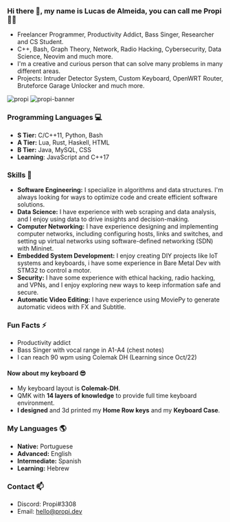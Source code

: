 ### Hi there 👋, my name is **Lucas de Almeida**, you can call me **Propi** :scientist:
- Freelancer Programmer, Productivity Addict, Bass Singer, Researcher and CS Student.
- C++, Bash, Graph Theory, Network, Radio Hacking, Cybersecurity, Data Science, Neovim and much more.
- I'm a creative and curious person that can solve many problems in many different areas.
- Projects: Intruder Detector System, Custom Keyboard, OpenWRT Router, Bruteforce Garage Unlocker and much more.

![propi](https://user-images.githubusercontent.com/105776775/236694629-26b8b07f-0181-4f6c-94b6-84d746762348.gif)
![propi-banner](https://github.com/propilideno/propilideno/assets/105776775/f87bdb56-6eb7-4c55-beba-cbdcef9beef7)

### Programming Languages :computer:
- **S Tier:** C/C++11, Python, Bash
- **A Tier:** Lua, Rust, Haskell, HTML
- **B Tier:** Java, MySQL, CSS
- **Learning**: JavaScript and C++17
### Skills :ninja:
- **Software Engineering:** I specialize in algorithms and data structures. I'm always looking for ways to optimize code and create efficient software solutions.
- **Data Science:** I have experience with web scraping and data analysis, and I enjoy using data to drive insights and decision-making.
- **Computer Networking:** I have experience designing and implementing computer networks, including configuring hosts, links and switches, and setting up virtual networks using software-defined networking (SDN) with Mininet.
- **Embedded System Development:** I enjoy creating DIY projects like IoT systems and keyboards, i have some experience in Bare Metal Dev with STM32 to control a motor.
- **Security:** I have some experience with ethical hacking, radio hacking, and VPNs, and I enjoy exploring new ways to keep information safe and secure.
- **Automatic Video Editing:** I have experience using MoviePy to generate automatic videos with FX and Subtitle.
### Fun Facts ⚡
- Productivity addict
- Bass Singer with vocal range in A1-A4 (chest notes)
- I can reach 90 wpm using Colemak DH (Learning since Oct/22)
#### Now about my keyboard 😎
- My keyboard layout is **Colemak-DH**.
- QMK with **14 layers of knowledge** to provide full time keyboard environment.
- **I designed** and 3d printed my **Home Row keys** and my **Keyboard Case**.
### My Languages :earth_americas:
- **Native:** Portuguese
- **Advanced:** English
- **Intermediate:** Spanish
- **Learning:** Hebrew
### Contact 📫
- Discord: Propi#3308
- Email: hello@propi.dev

